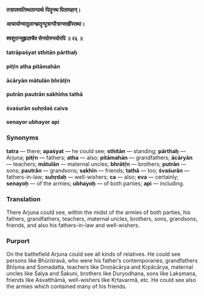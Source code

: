 #### तत्रापश्यत्स्थितान्पार्थः पितॄनथ पितामहान्।
#### आचार्यान्मातुलान्भ्रातॄन्पुत्रान्पौत्रान्सखींस्तथा।
#### श्वशुरान्सुहृदश्चैव सेनयोरुभयोरपि ॥ २६ ॥

#### tatrāpaśyat sthitān pārthaḥ
#### pitṝn atha pitāmahān
#### ācāryān mātulān bhrātṝn
#### putrān pautrān sakhīṁs tathā
#### śvaśurān suhṛdaś caiva
#### senayor ubhayor api

### Synonyms

**tatra** — there; **apaśyat** — he could see; **sthitān** — standing; **pārthaḥ** — Arjuna; **pitṝn** — fathers; **atha** — also; **pitāmahān** — grandfathers; **ācāryān** — teachers; **mātulān** — maternal uncles; **bhrātṝn** — brothers; **putrān** — sons; **pautrān** — grandsons; **sakhīn** — friends; **tathā** — too; **śvaśurān** — fathers-in-law; **suhṛdaḥ** — well-wishers; **ca** — also; **eva** — certainly; **senayoḥ** — of the armies; **ubhayoḥ** — of both parties; **api** — including.

### Translation

There Arjuna could see, within the midst of the armies of both parties, his fathers, grandfathers, teachers, maternal uncles, brothers, sons, grandsons, friends, and also his fathers-in-law and well-wishers.

### Purport

On the battlefield Arjuna could see all kinds of relatives. He could see persons like Bhūriśravā, who were his father’s contemporaries, grandfathers Bhīṣma and Somadatta, teachers like Droṇācārya and Kṛpācārya, maternal uncles like Śalya and Śakuni, brothers like Duryodhana, sons like Lakṣmaṇa, friends like Aśvatthāmā, well-wishers like Kṛtavarmā, etc. He could see also the armies which contained many of his friends.